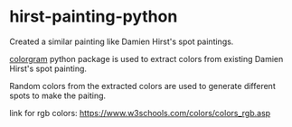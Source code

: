 # hirst-painting-python

Created a similar painting like Damien Hirst's spot paintings. 

[colorgram](https://pypi.org/project/colorgram.py/) python package is used to extract colors from existing Damien Hirst's spot painting.

Random colors from the extracted colors are used to generate different spots to make the paiting.

link for rgb colors: https://www.w3schools.com/colors/colors_rgb.asp

